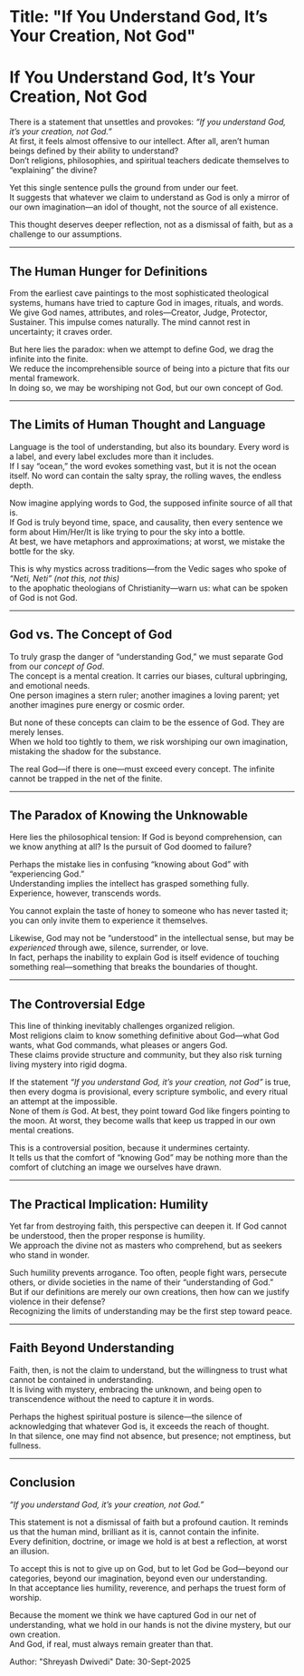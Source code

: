 
# Title: "If You Understand God, It’s Your Creation, Not God"


# If You Understand God, It’s Your Creation, Not God  

There is a statement that unsettles and provokes: *“If you understand God, it’s your creation, not God.”*  
At first, it feels almost offensive to our intellect. After all, aren’t human beings defined by their ability to understand?  
Don’t religions, philosophies, and spiritual teachers dedicate themselves to “explaining” the divine?  

Yet this single sentence pulls the ground from under our feet.  
It suggests that whatever we claim to understand as God is only a mirror of our own imagination—an idol of thought, not the source of all existence.  

This thought deserves deeper reflection, not as a dismissal of faith, but as a challenge to our assumptions.  

---

## The Human Hunger for Definitions  

From the earliest cave paintings to the most sophisticated theological systems, humans have tried to capture God in images, rituals, and words.  
We give God names, attributes, and roles—Creator, Judge, Protector, Sustainer. This impulse comes naturally. The mind cannot rest in uncertainty; it craves order.  

But here lies the paradox: when we attempt to define God, we drag the infinite into the finite.  
We reduce the incomprehensible source of being into a picture that fits our mental framework.  
In doing so, we may be worshiping not God, but our own concept of God.  

---

## The Limits of Human Thought and Language  

Language is the tool of understanding, but also its boundary. Every word is a label, and every label excludes more than it includes.  
If I say “ocean,” the word evokes something vast, but it is not the ocean itself. No word can contain the salty spray, the rolling waves, the endless depth.  

Now imagine applying words to God, the supposed infinite source of all that is.  
If God is truly beyond time, space, and causality, then every sentence we form about Him/Her/It is like trying to pour the sky into a bottle.  
At best, we have metaphors and approximations; at worst, we mistake the bottle for the sky.  

This is why mystics across traditions—from the Vedic sages who spoke of *“Neti, Neti” (not this, not this)*  
to the apophatic theologians of Christianity—warn us: what can be spoken of God is not God.  

---

## God vs. The Concept of God  

To truly grasp the danger of “understanding God,” we must separate God from our *concept of God*.  
The concept is a mental creation. It carries our biases, cultural upbringing, and emotional needs.  
One person imagines a stern ruler; another imagines a loving parent; yet another imagines pure energy or cosmic order.  

But none of these concepts can claim to be the essence of God. They are merely lenses.  
When we hold too tightly to them, we risk worshiping our own imagination, mistaking the shadow for the substance.  

The real God—if there is one—must exceed every concept. The infinite cannot be trapped in the net of the finite.  

---

## The Paradox of Knowing the Unknowable  

Here lies the philosophical tension: If God is beyond comprehension, can we know anything at all? Is the pursuit of God doomed to failure?  

Perhaps the mistake lies in confusing “knowing about God” with “experiencing God.”  
Understanding implies the intellect has grasped something fully. Experience, however, transcends words.  

You cannot explain the taste of honey to someone who has never tasted it; you can only invite them to experience it themselves.  

Likewise, God may not be “understood” in the intellectual sense, but may be *experienced* through awe, silence, surrender, or love.  
In fact, perhaps the inability to explain God is itself evidence of touching something real—something that breaks the boundaries of thought.  

---

## The Controversial Edge  

This line of thinking inevitably challenges organized religion.  
Most religions claim to know something definitive about God—what God wants, what God commands, what pleases or angers God.  
These claims provide structure and community, but they also risk turning living mystery into rigid dogma.  

If the statement *“If you understand God, it’s your creation, not God”* is true, then every dogma is provisional, every scripture symbolic, and every ritual an attempt at the impossible.  
None of them *is* God. At best, they point toward God like fingers pointing to the moon. At worst, they become walls that keep us trapped in our own mental creations.  

This is a controversial position, because it undermines certainty.  
It tells us that the comfort of “knowing God” may be nothing more than the comfort of clutching an image we ourselves have drawn.  

---

## The Practical Implication: Humility  

Yet far from destroying faith, this perspective can deepen it. If God cannot be understood, then the proper response is humility.  
We approach the divine not as masters who comprehend, but as seekers who stand in wonder.  

Such humility prevents arrogance. Too often, people fight wars, persecute others, or divide societies in the name of their “understanding of God.”  
But if our definitions are merely our own creations, then how can we justify violence in their defense?  
Recognizing the limits of understanding may be the first step toward peace.  

---

## Faith Beyond Understanding  

Faith, then, is not the claim to understand, but the willingness to trust what cannot be contained in understanding.  
It is living with mystery, embracing the unknown, and being open to transcendence without the need to capture it in words.  

Perhaps the highest spiritual posture is silence—the silence of acknowledging that whatever God is, it exceeds the reach of thought.  
In that silence, one may find not absence, but presence; not emptiness, but fullness.  

---

## Conclusion  

*“If you understand God, it’s your creation, not God.”*  

This statement is not a dismissal of faith but a profound caution. It reminds us that the human mind, brilliant as it is, cannot contain the infinite.  
Every definition, doctrine, or image we hold is at best a reflection, at worst an illusion.  

To accept this is not to give up on God, but to let God be God—beyond our categories, beyond our imagination, beyond even our understanding.  
In that acceptance lies humility, reverence, and perhaps the truest form of worship.  

Because the moment we think we have captured God in our net of understanding, what we hold in our hands is not the divine mystery, but our own creation.  
And God, if real, must always remain greater than that.  


Author: "Shreyash Dwivedi"
Date: 30-Sept-2025
